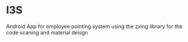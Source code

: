 # I3S
Android App for employee pointing system using the zxing library for the code scaning and material deisgn
